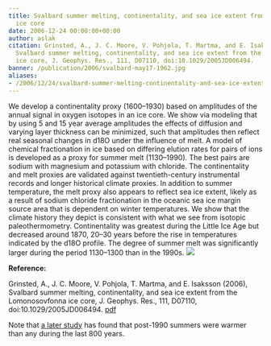 ```yaml
---
title: Svalbard summer melting, continentality, and sea ice extent from the Lomonosovfonna
  ice core
date: 2006-12-24 00:00:00+00:00
author: aslak
citation: Grinsted, A., J. C. Moore, V. Pohjola, T. Martma, and E. Isaksson (2006),
  Svalbard summer melting, continentality, and sea ice extent from the Lomonosovfonna
  ice core, J. Geophys. Res., 111, D07110, doi:10.1029/2005JD006494.
banner: /publication/2006/svalbard-may17-1962.jpg
aliases:
- /2006/12/24/svalbard-summer-melting-continentality-and-sea-ice-extent-from-the-lomonosovfonna-ice-core/
---
```


We develop a continentality proxy (1600–1930) based on amplitudes of the annual signal in oxygen isotopes in an ice core. We show via modeling that by using 5 and 15 year average amplitudes the effects of diffusion and varying layer thickness can be minimized, such that amplitudes then reflect real seasonal changes in d18O under the influence of melt. <!--more--> A model of chemical fractionation in ice based on differing elution rates for pairs of ions is developed as a proxy for summer melt (1130–1990). The best pairs are sodium with magnesium and potassium with chloride. The continentality and melt proxies are validated against twentieth-century instrumental records and longer historical climate proxies. In addition to summer temperature, the melt proxy also appears to reflect sea ice extent, likely as a result of sodium chloride fractionation in the oceanic sea ice margin source area that is dependent on winter temperatures. We show that the climate history they depict is consistent with what we see from isotopic paleothermometry. Continentality was greatest during the Little Ice Age but decreased around 1870, 20–30 years before the rise in temperatures indicated by the d18O profile. The degree of summer melt was significantly larger during the period 1130–1300 than in the 1990s.
![](/publication/2006/meltcontinentality.jpg)


**Reference:**

Grinsted, A., J. C. Moore, V. Pohjola, T. Martma, and E. Isaksson (2006), Svalbard summer melting, continentality, and sea ice extent from the Lomonosovfonna ice core, J. Geophys. Res., 111, D07110, doi:10.1029/2005JD006494. [pdf](/pdf/Grinsted-jgr2006-lfonna-meltcontinentality.pdf)

Note that [a later study](/Home/PDFs/Announcements/Present-day-summers-in-Svalbard-are-warmer-than-the-medieval-warm-period-) has found that post-1990 summers were warmer than any during the last 800 years.